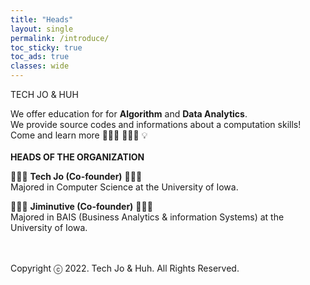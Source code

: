 ```yaml
---
title: "Heads"
layout: single
permalink: /introduce/
toc_sticky: true
toc_ads: true
classes: wide
---
```


TECH JO & HUH

We offer education for for <b>Algorithm</b> and <b>Data Analytics</b>.<br>
We provide source codes and informations about a computation skills!<br>
Come and learn more 🧑🏻‍💻 👩🏻‍💻 💡
<br>
<br>
<b>HEADS OF THE ORGANIZATION</b>

🧑🏻‍💻 <b>Tech Jo (Co-founder)</b> 🧑🏻‍💻<br>
Majored in Computer Science at the University of Iowa.<br>

👩🏻‍💻 <b>Jiminutive (Co-founder)</b> 👩🏻‍💻<br>
Majored in BAIS (Business Analytics & information Systems) at the University of Iowa.

<br><br>
Copyright ⓒ 2022. Tech Jo & Huh. All Rights Reserved.
